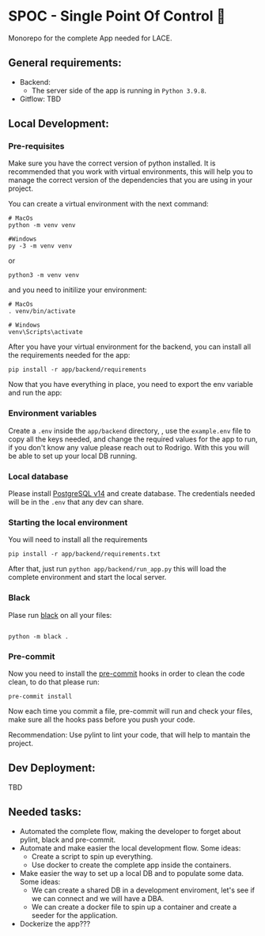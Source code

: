 # SPOC - Single Point Of Control :vulcan_salute:

Monorepo for the complete App needed for LACE.

## General requirements:

- Backend:
  - The server side of the app is running in `Python 3.9.8`.
- Gitflow:
  TBD

## Local Development:

### Pre-requisites

Make sure you have the correct version of python installed. It is recommended that you work with virtual environments, this will help you to manage the correct version of the dependencies that you are using in your project.

You can create a virtual environment with the next command:

```shell
# MacOs
python -m venv venv

#Windows
py -3 -m venv venv
```

or

```shell
python3 -m venv venv
```

and you need to initilize your environment:

```
# MacOs
. venv/bin/activate

# Windows
venv\Scripts\activate
```

After you have your virtual environment for the backend, you can install all the requirements needed for the app:

```
pip install -r app/backend/requirements
```

Now that you have everything in place, you need to export the env variable and run the app:


### Environment variables

Create a `.env` inside the `app/backend` directory, , use the `example.env` file to copy all the keys needed, and change the required values for the app to run, if you don't know any value please reach out to Rodrigo. With this you will be able to set up your local DB running.

### Local database

Please install [PostgreSQL v14](https://www.postgresql.org/download/) and create database. The credentials needed will be in the `.env` that any dev can share.

### Starting the local environment

You will need to install all the requirements

```shell script
pip install -r app/backend/requirements.txt
```

After that, just run `python app/backend/run_app.py` this will load the complete environment and start the local server.

### Black

Plase run [black](https://github.com/psf/black) on all your files:

```

python -m black .

```

### Pre-commit

Now you need to install the [pre-commit](https://pre-commit.com/index.html) hooks in order to clean the code clean, to do that please run:

```shell
pre-commit install
```

Now each time you commit a file, pre-commit will run and check your files, make sure all the hooks pass before you push your code.

Recommendation: Use pylint to lint your code, that will help to mantain the project.


## Dev Deployment:

TBD

## Needed tasks:

- Automated the complete flow, making the developer to forget about pylint, black and pre-commit.
- Automate and make easier the local development flow. Some ideas:
  - Create a script to spin up everything.
  - Use docker to create the complete app inside the containers.
- Make easier the way to set up a local DB and to populate some data. Some ideas:
  - We can create a shared DB in a development enviroment, let's see if we can connect and we will have a DBA.
  - We can create a docker file to spin up a container and create a seeder for the application.
- Dockerize the app???
